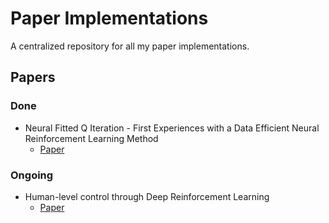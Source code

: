 # Paper Implementations

A centralized repository for all my paper implementations.

## Papers

### Done

- Neural Fitted Q Iteration - First Experiences with a Data Efficient Neural Reinforcement Learning Method
  - [Paper](/papers/nfq.pdf)

### Ongoing

- Human-level control through Deep Reinforcement Learning
  - [Paper](/papers/dqn.pdf)
